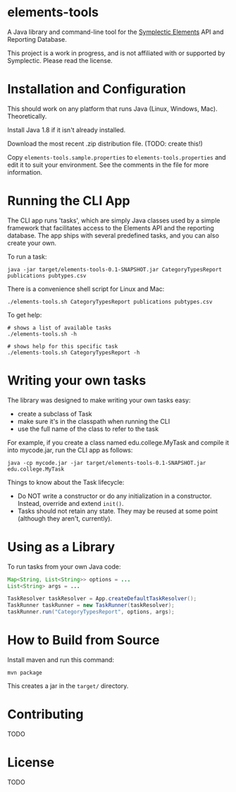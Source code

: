 
# elements-tools

A Java library and command-line tool for the
[Symplectic Elements](http://symplectic.co.uk/products/elements/) API and Reporting Database.

This project is a work in progress, and is not affiliated with or
supported by Symplectic. Please read the license.

# Installation and Configuration

This should work on any platform that runs Java (Linux, Windows, Mac). Theoretically.

Install Java 1.8 if it isn't already installed.

Download the most recent .zip distribution file. (TODO: create this!)

Copy `elements-tools.sample.properties` to `elements-tools.properties`
and edit it to suit your environment. See the comments in the file for
more information.

# Running the CLI App

The CLI app runs 'tasks', which are simply Java classes used by a
simple framework that facilitates access to the Elements API and the
reporting database. The app ships with several predefined tasks, and
you can also create your own.

To run a task:
```
java -jar target/elements-tools-0.1-SNAPSHOT.jar CategoryTypesReport publications pubtypes.csv
```

There is a convenience shell script for Linux and Mac:
```
./elements-tools.sh CategoryTypesReport publications pubtypes.csv
```

To get help:

```
# shows a list of available tasks
./elements-tools.sh -h

# shows help for this specific task
./elements-tools.sh CategoryTypesReport -h
```

# Writing your own tasks

The library was designed to make writing your own tasks easy:

- create a subclass of Task
- make sure it's in the classpath when running the CLI
- use the full name of the class to refer to the task 

For example, if you create a class named edu.college.MyTask and
compile it into mycode.jar, run the CLI app as follows:

```
java -cp mycode.jar -jar target/elements-tools-0.1-SNAPSHOT.jar edu.college.MyTask
```

Things to know about the Task lifecycle:

- Do NOT write a constructor or do any initialization in a
  constructor. Instead, override and extend `init()`.
- Tasks should not retain any state. They may be reused at some point
  (although they aren't, currently).

# Using as a Library

To run tasks from your own Java code:

```java
Map<String, List<String>> options = ...
List<String> args = ...

TaskResolver taskResolver = App.createDefaultTaskResolver();
TaskRunner taskRunner = new TaskRunner(taskResolver);
taskRunner.run("CategoryTypesReport", options, args);
```

# How to Build from Source

Install maven and run this command:

```
mvn package
```

This creates a jar in the `target/` directory.

# Contributing

TODO

# License

TODO
